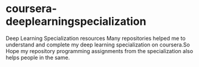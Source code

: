 # coursera-deeplearningspecialization
Deep Learning Specialization resources
Many repositories helped me to understand and complete my deep learning specialization on coursera.So Hope my repository programming assignments from the specialization also helps people in the same.
